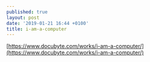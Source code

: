 ```yaml
---
published: true
layout: post
date: '2019-01-21 16:44 +0100'
title: i-am-a-computer
---
```

[https://www.docubyte.com/works/i-am-a-computer/](https://www.docubyte.com/works/i-am-a-computer/)
